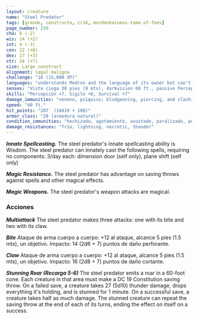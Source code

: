 ```yaml
---
layout: creature
name: "Steel Predator"
tags: [grande, constructo, cr16, mordenkainens-tome-of-foes]
page_number: 239
cha: 6 (-2)
wis: 14 (+2)
int: 4 (-3)
con: 22 (+6)
dex: 17 (+3)
str: 24 (+7)
size: Large construct
alignment: legal maligna
challenge: "16 (15,000 XP)"
languages: "understands Modron and the language of its owner but can't speak"
senses: "Vista ciega 30 pies (9 mts), darkvision 60 ft., passive Perception 17"
skills: "Percepción +7, Sigilo +8, Survival +7"
damage_immunities: "veneno, psíquico; bludgeoning, piercing, and slashing from nonmagical attacks"
speed: "40 ft."
hit_points: "207  (18d10 + 108)"
armor_class: "20 (armadura natural)"
condition_immunities: "hechizado, agotamiento, asustado, paralizado, petrificado, envenenado, stunned"
damage_resistances: "frío, lightning, necrotic, thunder"
---
```


***Innate Spellcasting.*** The steel predator's innate spellcasting ability is Wisdom. The steel predator can innately cast the following spells, requiring no components:
3/day each: dimension door (self only), plane shift (self only)

***Magic Resistance.*** The steel predator has advantage on saving throws against spells and other magical effects.

***Magic Weapons.*** The steel predator's weapon attacks are magical.

### Acciones

***Multiattack*** The steel predator makes three attacks: one with its bite and two with its claw.

***Bite*** Ataque de arma cuerpo a cuerpo: +12 al ataque, alcance 5 pies (1.5 mts), un objetivo. Impacto: 14 (2d6 + 7) puntos de daño perforante.

***Claw*** Ataque de arma cuerpo a cuerpo: +12 al ataque, alcance 5 pies (1.5 mts), un objetivo. Impacto: 16 (2d8 + 7) puntos de daño cortante.

***Stunning Roar (Recarga 5-6)*** The steel predator emits a roar in a 60-foot cone. Each creature in that area must make a DC 19 Constitution saving throw. On a failed save, a creature takes 27 (5d10) thunder damage, drops everything it's holding, and is stunned for 1 minute. On a successful save, a creature takes half as much damage. The stunned creature can repeat the saving throw at the end of each of its turns, ending the effect on itself on a success.